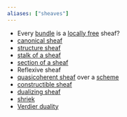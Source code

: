 ```yaml
---
aliases: ["sheaves"]
---
```


- Every [bundle](bundle.md) is a [locally free](locally%20free) sheaf?
- [canonical sheaf](canonical%20sheaf)
- [structure sheaf](structure%20sheaf.md)
- [stalk of a sheaf](stalk%20of%20a%20sheaf.md)
- [section of a sheaf](section%20of%20a%20sheaf.md)
- Reflexive sheaf
- [quasicoherent sheaf](quasicoherent%20sheaf.md) over a [scheme](scheme.md)	
- [constructible sheaf](constructible%20sheaf)
- [dualizing sheaf](dualizing%20sheaf)
- [shriek](shriek)
- [Verdier duality](Verdier%20duality)